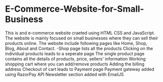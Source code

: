 # E-Commerce-Website-for-Small-Business
This is and  e-commerce website craeted using HTML CSS and JavaScript. The website is mainly focused on small businesses where they can sell their products online. The website include following pages like Home, Shop, Blog, About and Contact.
-Shop page lists all the products
Clicking on the individual products leads to a seperate page
The single product page contains all the details of products, price, sellers' information 
Working shopping cart where you can add/remove products 
Adding the billing address
Checkout of cart leads to Payment page
Payment gateway added using RazorPay API
Newsletter section added with EmailJS
